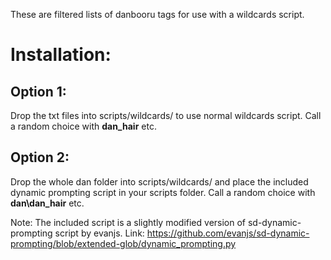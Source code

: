 These are filtered lists of danbooru tags for use with a wildcards script.

# Installation:

## Option 1:
Drop the txt files into scripts/wildcards/ to use normal wildcards script.
Call a random choice with __dan_hair__ etc.

## Option 2:
Drop the whole dan folder into scripts/wildcards/ and place the included dynamic prompting script in your scripts folder.
Call a random choice with __dan\dan_hair__ etc.


Note: The included script is a slightly modified version of sd-dynamic-prompting script by evanjs.
Link: https://github.com/evanjs/sd-dynamic-prompting/blob/extended-glob/dynamic_prompting.py
